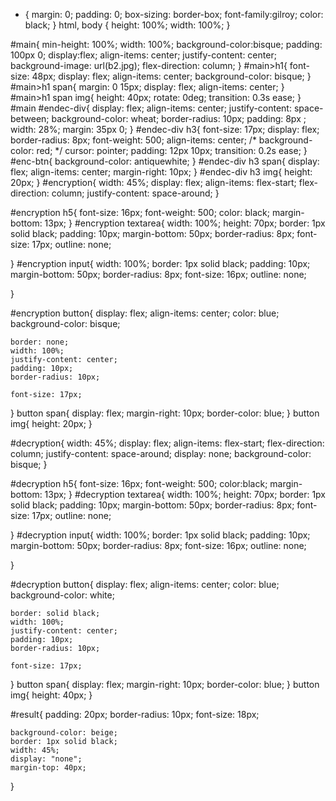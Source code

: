 * {
    margin: 0;
    padding: 0;
    box-sizing: border-box;
    font-family:gilroy;
    color: black;
}
html,
body {
    height: 100%;
    width: 100%;
}

#main{
    min-height: 100%;
    width: 100%;
    background-color:bisque;
    padding: 100px 0;
    display:flex;
    align-items: center;
    justify-content: center;
    background-image: url(b2.jpg);
    flex-direction: column;
}
#main>h1{
    font-size: 48px;
    display: flex;
    align-items: center;
    background-color: bisque;
}
#main>h1 span{
    margin: 0 15px;
    display: flex;
    align-items: center;
}
#main>h1 span img{
    height: 40px;
    rotate: 0deg;
    transition: 0.3s ease;
}
#main #endec-div{
    display: flex;
    align-items: center;
    justify-content: space-between;
    background-color: wheat;
    border-radius: 10px;
    padding: 8px ;
    width: 28%;
    margin: 35px 0;
}
#endec-div h3{
    font-size: 17px;
    display: flex;
    border-radius: 8px;
    font-weight: 500;
    align-items: center;
    /* background-color: red; */
    cursor: pointer;
    padding: 12px 10px;
    transition: 0.2s ease;
}
#enc-btn{
    background-color: antiquewhite;
}
#endec-div h3 span{
    display: flex;
    align-items: center;
    margin-right: 10px;
}
#endec-div h3 img{
    height: 20px;
}
#encryption{
    width: 45%;
    display: flex;
    align-items: flex-start;
    flex-direction: column;
    justify-content: space-around;
}

#encryption h5{
    font-size: 16px;
    font-weight: 500;
    color: black;
    margin-bottom: 13px;
}
#encryption textarea{
    width: 100%;
    height: 70px;
    border: 1px solid black;
    padding: 10px;
    margin-bottom: 50px;
    border-radius: 8px;
    font-size: 17px;
    outline: none;
   
}
#encryption input{
    width: 100%;
    border: 1px solid black;
    padding: 10px;
    margin-bottom: 50px;
    border-radius: 8px;
    font-size: 16px;
    outline: none;
    
}

#encryption button{
    display: flex;
    align-items: center;
    color: blue;
    background-color: bisque;

    border: none;
    width: 100%;
    justify-content: center;
    padding: 10px;
    border-radius: 10px;
    
    font-size: 17px;
}
button span{
    display: flex;
    margin-right: 10px;
    border-color: blue;
}
button img{
    height: 20px;
}

#decryption{
    width: 45%;
    display: flex;
    align-items: flex-start;
    flex-direction: column;
    justify-content: space-around;
    display: none;
    background-color: bisque;
}

#decryption h5{
    font-size: 16px;
    font-weight: 500;
    color:black;
    margin-bottom: 13px;
}
#decryption textarea{
    width: 100%;
    height: 70px;
    border: 1px solid black;
    padding: 10px;
    margin-bottom: 50px;
    border-radius: 8px;
    font-size: 17px;
    outline: none;
    
}
#decryption input{
    width: 100%;
    border: 1px solid black;
    padding: 10px;
    margin-bottom: 50px;
    border-radius: 8px;
    font-size: 16px;
    outline: none;
   
}

#decryption button{
    display: flex;
    align-items: center;
    color: blue;
    background-color: white;

    border: solid black;
    width: 100%;
    justify-content: center;
    padding: 10px;
    border-radius: 10px;
   
    font-size: 17px;
}
button span{
    display: flex;
    margin-right: 10px;
    border-color: blue;
}
button img{
    height: 40px;
}

#result{
    padding: 20px;
    border-radius: 10px;
    font-size: 18px;
   
    background-color: beige;
    border: 1px solid black;
    width: 45%;
    display: "none";
    margin-top: 40px;
}
